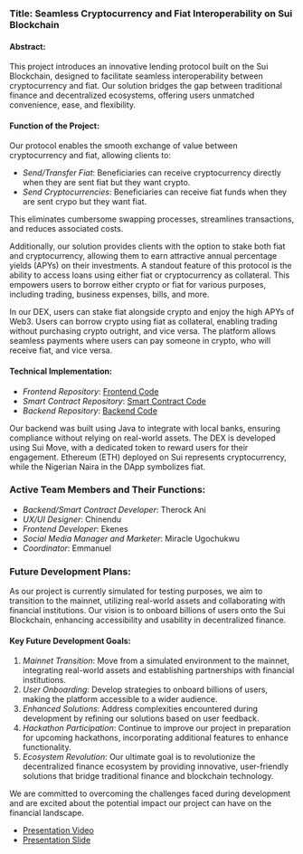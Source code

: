 ### Title: Seamless Cryptocurrency and Fiat Interoperability on Sui Blockchain

#### Abstract:
This project introduces an innovative lending protocol built on the Sui Blockchain, designed to facilitate seamless interoperability between cryptocurrency and fiat. Our solution bridges the gap between traditional finance and decentralized ecosystems, offering users unmatched convenience, ease, and flexibility.

#### Function of the Project:
Our protocol enables the smooth exchange of value between cryptocurrency and fiat, allowing clients to:

- *Send/Transfer Fiat*: Beneficiaries can receive cryptocurrency directly when they are sent fiat but they want crypto.
- *Send Cryptocurrencies*: Beneficiaries can receive fiat funds when they are sent crypo but they want fiat.

This eliminates cumbersome swapping processes, streamlines transactions, and reduces associated costs. 

Additionally, our solution provides clients with the option to stake both fiat and cryptocurrency, allowing them to earn attractive annual percentage yields (APYs) on their investments. A standout feature of this protocol is the ability to access loans using either fiat or cryptocurrency as collateral. This empowers users to borrow either crypto or fiat for various purposes, including trading, business expenses, bills, and more.

In our DEX, users can stake fiat alongside crypto and enjoy the high APYs of Web3. Users can borrow crypto using fiat as collateral, enabling trading without purchasing crypto outright, and vice versa. The platform allows seamless payments where users can pay someone in crypto, who will receive fiat, and vice versa.

#### Technical Implementation:
- *Frontend Repository*: [Frontend Code](https://github.com/suitable-dev/suitable-real-frontend)
- *Smart Contract Repository*: [Smart Contract Code](https://github.com/suitable-dev/Sui-DEX)
- *Backend Repository*: [Backend Code](https://github.com/suitable-dev/suit-able-backend)

Our backend was built using Java to integrate with local banks, ensuring compliance without relying on real-world assets. The DEX is developed using Sui Move, with a dedicated token to reward users for their engagement. Ethereum (ETH) deployed on Sui represents cryptocurrency, while the Nigerian Naira in the DApp symbolizes fiat.

### Active Team Members and Their Functions:
- *Backend/Smart Contract Developer*: Therock Ani
- *UX/UI Designer*: Chinendu
- *Frontend Developer*: Ekenes
- *Social Media Manager and Marketer*: Miracle Ugochukwu
- *Coordinator*: Emmanuel

### Future Development Plans:
As our project is currently simulated for testing purposes, we aim to transition to the mainnet, utilizing real-world assets and collaborating with financial institutions. Our vision is to onboard billions of users onto the Sui Blockchain, enhancing accessibility and usability in decentralized finance.

#### Key Future Development Goals:
1. *Mainnet Transition*: Move from a simulated environment to the mainnet, integrating real-world assets and establishing partnerships with financial institutions.
2. *User Onboarding*: Develop strategies to onboard billions of users, making the platform accessible to a wider audience.
3. *Enhanced Solutions*: Address complexities encountered during development by refining our solutions based on user feedback.
4. *Hackathon Participation*: Continue to improve our project in preparation for upcoming hackathons, incorporating additional features to enhance functionality.
5. *Ecosystem Revolution*: Our ultimate goal is to revolutionize the decentralized finance ecosystem by providing innovative, user-friendly solutions that bridge traditional finance and blockchain technology.

We are committed to overcoming the challenges faced during development and are excited about the potential impact our project can have on the financial landscape.

- [Presentation Video](https://youtu.be/ZdLyx5qNCxM?feature=shared)
- [Presentation Slide](https://docs.google.com/presentation/d/13iGBLdOAz92jNjYJHkfyW53evj_-o1yA/edit#slide=id.p3)

